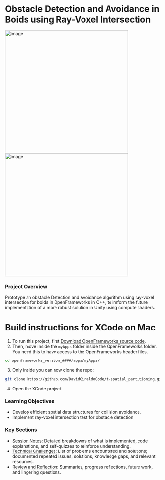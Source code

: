 # Obstacle Detection and Avoidance in Boids using Ray-Voxel Intersection
<img width="400" alt="image" src="https://github.com/user-attachments/assets/be9ddd61-9139-45b6-bcb7-84c8cb9f3665">
<img width="400" alt="image" src="https://github.com/user-attachments/assets/963b99a4-e775-4128-b00f-f8a33ffb47a5">

### Project Overview
Prototype an obstacle Detection and Avoidance algorithm using ray-voxel intersection for boids in OpenFrameworks in C++, to imform
the future implementation of a more robust solution in Unity using compute shaders.

# Build instructions for XCode on Mac
1. To run this project, first [Download OpenFrameworks source code](https://openframeworks.cc/download/). 
2. Then, move inside the `myApps` folder inside the OpenFrameworks folder. You need this to have access to the OpenFrameworks header files. 
```bash
cd openframeworks_version_####/apps/myApps/
```
3. Only inside you can now clone the repo:
```bash
git clone https://github.com/DavidGiraldoCode/t-spatial_partitioning.git
```
4. Open the XCode project

### Learning Objectives
- Develop efficient spatial data structures for collision avoidance.
- Implement ray-voxel intersection test for obstacle detection

### Key Sections
- [Session Notes](session_notes.md): Detailed breakdowns of what is implemented, code explanations, and self-quizzes to reinforce understanding.
- [Technical Challenges](technical_challenges.md): List of problems encountered and solutions; documented repeated issues, solutions, knowledge gaps, and relevant resources.
- [Review and Reflection](review.md): Summaries, progress reflections, future work, and lingering questions.
